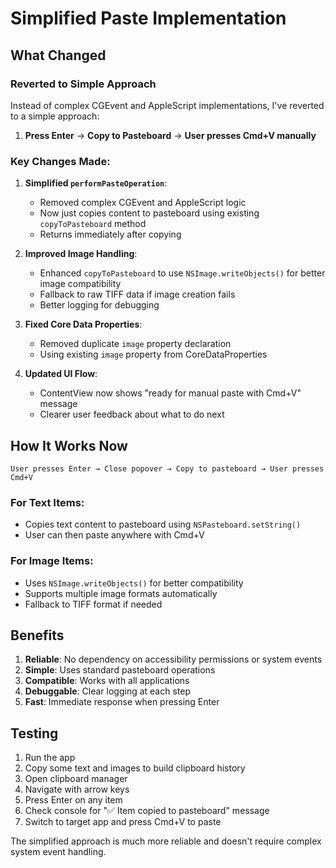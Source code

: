 # Simplified Paste Implementation

## What Changed

### Reverted to Simple Approach
Instead of complex CGEvent and AppleScript implementations, I've reverted to a simple approach:

1. **Press Enter** → **Copy to Pasteboard** → **User presses Cmd+V manually**

### Key Changes Made:

1. **Simplified `performPasteOperation`**:
   - Removed complex CGEvent and AppleScript logic
   - Now just copies content to pasteboard using existing `copyToPasteboard` method
   - Returns immediately after copying

2. **Improved Image Handling**:
   - Enhanced `copyToPasteboard` to use `NSImage.writeObjects()` for better image compatibility
   - Fallback to raw TIFF data if image creation fails
   - Better logging for debugging

3. **Fixed Core Data Properties**:
   - Removed duplicate `image` property declaration
   - Using existing `image` property from CoreDataProperties

4. **Updated UI Flow**:
   - ContentView now shows "ready for manual paste with Cmd+V" message
   - Clearer user feedback about what to do next

## How It Works Now

```
User presses Enter → Close popover → Copy to pasteboard → User presses Cmd+V
```

### For Text Items:
- Copies text content to pasteboard using `NSPasteboard.setString()`
- User can then paste anywhere with Cmd+V

### For Image Items:
- Uses `NSImage.writeObjects()` for better compatibility
- Supports multiple image formats automatically
- Fallback to TIFF format if needed

## Benefits

1. **Reliable**: No dependency on accessibility permissions or system events
2. **Simple**: Uses standard pasteboard operations
3. **Compatible**: Works with all applications
4. **Debuggable**: Clear logging at each step
5. **Fast**: Immediate response when pressing Enter

## Testing

1. Run the app
2. Copy some text and images to build clipboard history
3. Open clipboard manager
4. Navigate with arrow keys
5. Press Enter on any item
6. Check console for "✅ Item copied to pasteboard" message
7. Switch to target app and press Cmd+V to paste

The simplified approach is much more reliable and doesn't require complex system event handling.

